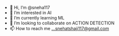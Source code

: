 - 👋 Hi, I’m @sneha117
- 👀 I’m interested in AI
- 🌱 I’m currently learning ML
- 💞️ I’m looking to collaborate on ACTION DETECTION
- 📫 How to reach me ...snehatshaji117@gmail.com

<!---
sneha117/sneha117 is a ✨ special ✨ repository because its `README.md` (this file) appears on your GitHub profile.
You can click the Preview link to take a look at your changes.
--->
